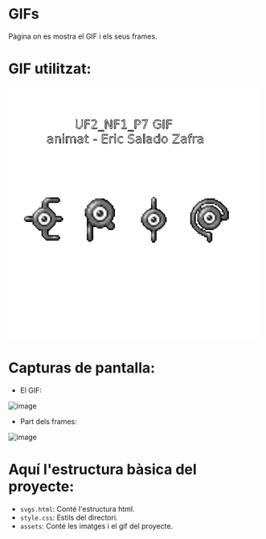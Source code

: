 
# GIFs
Pàgina on es mostra el GIF i els seus frames.

# GIF utilitzat:
![image](https://raw.githubusercontent.com/ericsaza-InsBc/M9-svgs_eric/gifs/assets/unown_eric.gif)

# Capturas de pantalla:
- El GIF:

![image](https://github.com/ericsaza-InsBc/M9-svgs_eric/assets/144876064/20ce9514-5def-4dd6-ab38-912417e4e077)
- Part dels frames:

![image](https://github.com/ericsaza-InsBc/M9-svgs_eric/assets/144876064/452ee13a-871b-45ff-a233-acc5ab089311)

# Aquí l'estructura bàsica del proyecte:
- `svgs.html`: Conté l'estructura html.
- `style.css`: Estils del directori.
- `assets`: Conté les imatges i el gif del proyecte.
